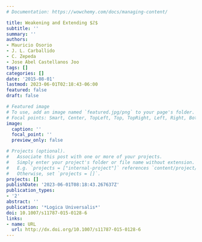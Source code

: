 ```yaml
---
# Documentation: https://wowchemy.com/docs/managing-content/

title: Weakening and Extending $ℤ$
subtitle: ''
summary: ''
authors:
- Mauricio Osorio
- J. L. Carballido
- C. Zepeda
- Jose Abel Castellanos Joo
tags: []
categories: []
date: '2015-08-01'
lastmod: 2023-06-01T02:18:43-06:00
featured: false
draft: false

# Featured image
# To use, add an image named `featured.jpg/png` to your page's folder.
# Focal points: Smart, Center, TopLeft, Top, TopRight, Left, Right, BottomLeft, Bottom, BottomRight.
image:
  caption: ''
  focal_point: ''
  preview_only: false

# Projects (optional).
#   Associate this post with one or more of your projects.
#   Simply enter your project's folder or file name without extension.
#   E.g. `projects = ["internal-project"]` references `content/project/deep-learning/index.md`.
#   Otherwise, set `projects = []`.
projects: []
publishDate: '2023-06-01T08:18:43.267637Z'
publication_types:
- '2'
abstract: ''
publication: '*Logica Universalis*'
doi: 10.1007/s11787-015-0128-6
links:
- name: URL
  url: http://dx.doi.org/10.1007/s11787-015-0128-6
---
```


